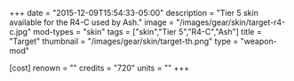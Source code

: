 +++
date = "2015-12-09T15:54:33-05:00"
description = "Tier 5 skin available for the R4-C used by Ash."
image = "/images/gear/skin/target-r4-c.jpg"
mod-types = "skin"
tags = ["skin","Tier 5","R4-C","Ash"]
title = "Target"
thumbnail = "/images/gear/skin/target-th.png"
type = "weapon-mod"

[cost]
  renown = ""
  credits = "720"
  units = ""
+++
